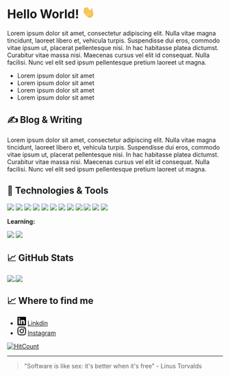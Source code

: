 # Hello World! <img src="https://raw.githubusercontent.com/neumann-mlucas/neumann-mlucas/master/wave.gif" width="30px">
Lorem ipsum dolor sit amet, consectetur adipiscing elit. Nulla vitae magna tincidunt, laoreet libero et, vehicula turpis. Suspendisse dui eros, commodo vitae ipsum ut, placerat pellentesque nisi. In hac habitasse platea dictumst. Curabitur vitae massa nisi. Maecenas cursus vel elit id consequat. Nulla facilisi. Nunc vel elit sed ipsum pellentesque pretium laoreet ut magna.
- Lorem ipsum dolor sit amet
- Lorem ipsum dolor sit amet
- Lorem ipsum dolor sit amet
- Lorem ipsum dolor sit amet



## &#x270d; Blog & Writing
Lorem ipsum dolor sit amet, consectetur adipiscing elit. Nulla vitae magna tincidunt, laoreet libero et, vehicula turpis. Suspendisse dui eros, commodo vitae ipsum ut, placerat pellentesque nisi. In hac habitasse platea dictumst. Curabitur vitae massa nisi. Maecenas cursus vel elit id consequat. Nulla facilisi. Nunc vel elit sed ipsum pellentesque pretium laoreet ut magna.

## 🔧 Technologies & Tools

![](https://img.shields.io/badge/OS-Linux-informational?style=flat&logo=linux&logoColor=white&color=2bbc8a)
![](https://img.shields.io/badge/Editor-Vim-informational?style=flat&logo=Vim&logoColor=white&color=2bbc8a)
![](https://img.shields.io/badge/Shell-Zsh-informational?style=flat&logo=gnu-bash&logoColor=white&color=2bbc8a)
![](https://img.shields.io/bdge/-Zsh-informational?style=flat&logo=gnu-bash&logoColor=white&color=2bbc8a)
![](https://img.shields.io/badge/Code-Python-informational?style=flat&logo=python&logoColor=white&color=2bbc8a)
![](https://img.shields.io/badge/Code-Julia-informational?style=flat&logo=julia&logoColor=white&color=2bbc8a)
![](https://img.shields.io/badge/Code-JavaScript-informational?style=flat&logo=javascript&logoColor=white&color=2bbc8a)
![](https://img.shields.io/badge/Tools-Pandas-informational?style=flat&logo=pandas&logoColor=white&color=2bbc8a)
![](https://img.shields.io/badge/Tools-Flask-informational?style=flat&logo=flask&logoColor=white&color=2bbc8a)
![](https://img.shields.io/badge/Tools-PostgreSQL-informational?style=flat&logo=postgresql&logoColor=white&color=2bbc8a)
![](https://img.shields.io/badge/Tools-Git-informational?style=flat&logo=git&logoColor=white&color=2bbc8a)
![](https://img.shields.io/badge/Tools-Docker-informational?style=flat&logo=docker&logoColor=white&color=2bbc8a)

**Learning:**

![](https://img.shields.io/badge/Tools-Haskell-informational?style=flat&logo=Haskell&logoColor=white&color=2bbc8a) 
![](https://img.shields.io/badge/Code-PyTorch-informational?style=flat&logo=pytorch&logoColor=white&color=2bbc8a)

## &#x1f4c8; GitHub Stats

<a href="https://github.com/neumann-mlucas/neumann-mlucas">
  <img align="center" src="https://github-readme-stats.vercel.app/api/top-langs/?username=neumann-mlucas&hide=shell,html&line_height=32" />
</a>
<a href="https://github.com/neumann-mlucas/neumann-mlucas">
  <img align="center" src="https://github-readme-stats.vercel.app/api?username=neumann-mlucas&show_icons=true&line_height=33&custom_title=Lucas's GitHub Stats&include_all_commits=true  alt="Lucas's GitHub Stats" />
</a>

## &#x1f4c8; Where to find me
- <img src=https://raw.githubusercontent.com/neumann-mlucas/neumann-mlucas/master/linkedin.svg width="20px"> [Linkdin](https://www.linkedin.com/in/lucas-mneumann/)
- <img src=https://raw.githubusercontent.com/neumann-mlucas/neumann-mlucas/master/instagram.svg width="20px"> [Instagram](https://www.instagram.com/neumannlucas/)

[![HitCount](http://hits.dwyl.com/neumann-mlucas/neumann-mlucas.svg)](http://hits.dwyl.com/neumann-mlucas/neumann-mlucas)

---

> "Software is like sex: it's better when it's free" - Linus Torvalds



<!--
**neumann-mlucas/neumann-mlucas** is a ✨ _special_ ✨ repository because its `README.md` (this file) appears on your GitHub profile.

#### You can also find me on [![LinkedIn][1]][2].
[1]: https://raw.githubusercontent.com/neumann-mlucas/neumann-mlucas/master/linkedin-3-16.png
[2]: https://www.linkedin.com/in/lucas-mneumann/
